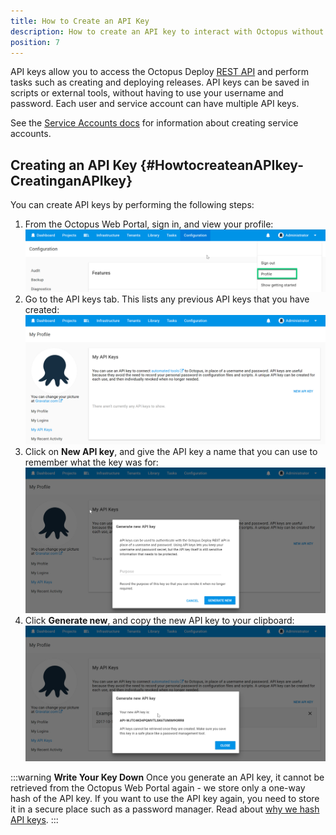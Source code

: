 ```yaml
---
title: How to Create an API Key
description: How to create an API key to interact with Octopus without the need for a username and password.
position: 7
---
```


API keys allow you to access the Octopus Deploy [REST API](/docs/octopus-rest-api/index.md) and perform tasks such as creating and deploying releases. API keys can be saved in scripts or external tools, without having to use your username and password. Each user and service account can have multiple API keys.

See the [Service Accounts docs](/docs/security/users-and-teams/service-accounts.md) for information about creating service accounts.

## Creating an API Key {#HowtocreateanAPIkey-CreatinganAPIkey}

You can create API keys by performing the following steps:

1. From the Octopus Web Portal, sign in, and view your profile:
![](images/select-profile.png "width=500")
2. Go to the API keys tab. This lists any previous API keys that you have created:
![](images/api-keys-view.png "width=500")
3. Click on **New API key**, and give the API key a name that you can use to remember what the key was for:
![](images/new-api-key.png "width=500")
4. Click **Generate new**, and copy the new API key to your clipboard:
![](images/api-key.png "width=500")

:::warning
**Write Your Key Down**
Once you generate an API key, it cannot be retrieved from the Octopus Web Portal again - we store only a one-way hash of the API key. If you want to use the API key again, you need to store it in a secure place such as a password manager. Read about [why we hash API keys](https://octopus.com/blog/hashing-api-keys).
:::
